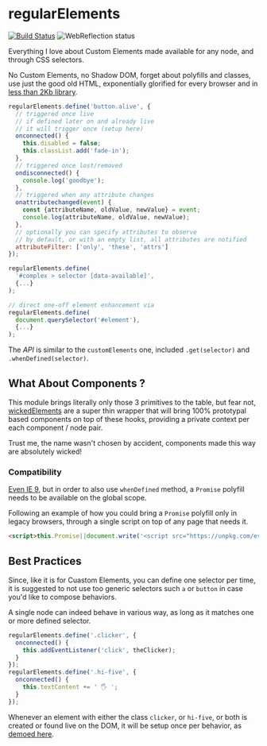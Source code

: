 # regularElements

[![Build Status](https://travis-ci.com/WebReflection/regular-elements.svg?branch=master)](https://travis-ci.com/WebReflection/regular-elements) ![WebReflection status](https://offline.report/status/webreflection.svg)


Everything I love about Custom Elements made available for any node, and through CSS selectors.

No Custom Elements, no Shadow DOM, forget about polyfills and classes, use just the good old HTML, exponentially glorified for every browser and in [less than 2Kb library](https://unpkg.com/regular-elements).

```js
regularElements.define('button.alive', {
  // triggered once live
  // if defined later on and already live
  // it will trigger once (setup here)
  onconnected() {
    this.disabled = false;
    this.classList.add('fade-in');
  },
  // triggered once lost/removed
  ondisconnected() {
    console.log('goodbye');
  },
  // triggered when any attribute changes
  onattributechanged(event) {
    const {attributeName, oldValue, newValue} = event;
    console.log(attributeName, oldValue, newValue);
  },
  // optionally you can specify attributes to observe
  // by default, or with an empty list, all attributes are notified
  attributeFilter: ['only', 'these', 'attrs']
});

regularElements.define(
  '#complex > selector [data-available]',
  {...}
);

// direct one-off element enhancement via
regularElements.define(
  document.querySelector('#element'),
  {...}
);
```

The _API_ is similar to the `customElements` one, included `.get(selector)` and `.whenDefined(selector)`.

## What About Components ?

This module brings literally only those 3 primitives to the table, but fear not, [wickedElements](https://github.com/WebReflection/wicked-elements) are a super thin wrapper that will bring 100% prototypal based components on top of these hooks, providing a private context per each component / node pair.

Trust me, the name wasn't chosen by accident, components made this way are absolutely wicked!

### Compatibility

[Even IE 9](https://webreflection.github.io/regular-elements/test/), but in order to also use `whenDefined` method, a `Promise` polyfill needs to be available on the global scope.

Following an example of how you could bring a `Promise` polyfill only in legacy browsers, through a single script on top of any page that needs it.
```html
<script>this.Promise||document.write('<script src="https://unpkg.com/es6-promise@4.2.5/dist/es6-promise.auto.min.js"><\x2fscript>')</script>
```

## Best Practices

Since, like it is for Cuastom Elements, you can define one selector per time,
it is suggested to not use too generic selectors such `a` or `button` in case you'd like to compose behaviors.

A single node can indeed behave in various way, as long as it matches one or more defined selector.

```js
regularElements.define('.clicker', {
  onconnected() {
    this.addEventListener('click', theClicker);
  }
});
regularElements.define('.hi-five', {
  onconnected() {
    this.textContent += ' 🖐 ';
  }
});
```

Whenever an element with either the class `clicker`, or `hi-five`, or both is created or found live on the DOM, it will be setup once per behavior, as [demoed here](https://webreflection.github.io/regular-elements/test/multi.html).

